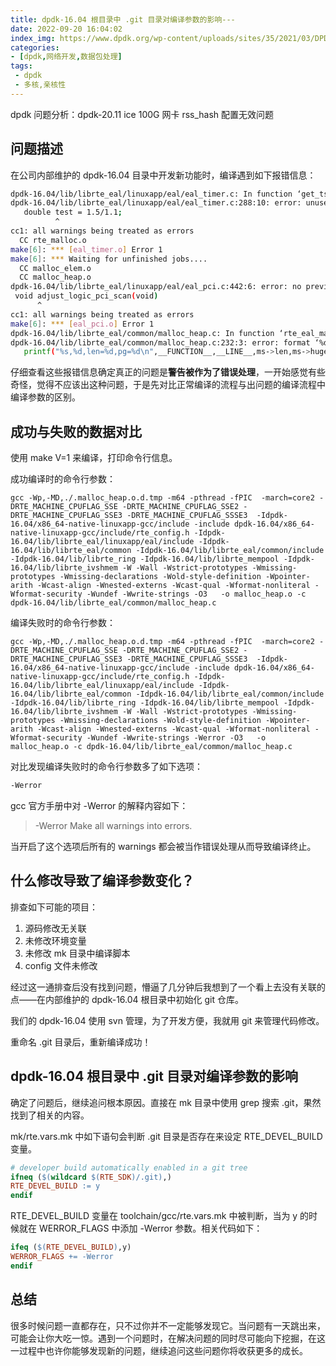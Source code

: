 ```yaml
---
title: dpdk-16.04 根目录中 .git 目录对编译参数的影响---
date: 2022-09-20 16:04:02
index_img: https://www.dpdk.org/wp-content/uploads/sites/35/2021/03/DPDK_logo-01-1.svg
categories:
- [dpdk,网络开发,数据包处理]
tags:
 - dpdk
 - 多核,亲核性
---
```


dpdk 问题分析：dpdk-20.11 ice 100G 网卡 rss_hash 配置无效问题
## 问题描述

在公司内部维护的 dpdk-16.04 目录中开发新功能时，编译遇到如下报错信息：

```bash
dpdk-16.04/lib/librte_eal/linuxapp/eal/eal_timer.c: In function ‘get_tsc_freq’:
dpdk-16.04/lib/librte_eal/linuxapp/eal/eal_timer.c:288:10: error: unused variable ‘test’ [-Werror=unused-variable]
   double test = 1.5/1.1;
          ^
cc1: all warnings being treated as errors
  CC rte_malloc.o
make[6]: *** [eal_timer.o] Error 1
make[6]: *** Waiting for unfinished jobs....
  CC malloc_elem.o
  CC malloc_heap.o
dpdk-16.04/lib/librte_eal/linuxapp/eal/eal_pci.c:442:6: error: no previous prototype for ‘adjust_logic_pci_scan’ [-Werror=missing-prototypes]
 void adjust_logic_pci_scan(void)
      ^
cc1: all warnings being treated as errors
make[6]: *** [eal_pci.o] Error 1
dpdk-16.04/lib/librte_eal/common/malloc_heap.c: In function ‘rte_eal_malloc_heap_init’:
dpdk-16.04/lib/librte_eal/common/malloc_heap.c:232:3: error: format ‘%d’ expects argument of type ‘int’, but argument 4 has type ‘size_t’ [-Werror=format=]
   printf("%s,%d,len=%d,pg=%d\n",__FUNCTION__,__LINE__,ms->len,ms->hugepage_sz);
```

仔细查看这些报错信息确定真正的问题是**警告被作为了错误处理**，一开始感觉有些奇怪，觉得不应该出这种问题，于是先对比正常编译的流程与出问题的编译流程中编译参数的区别。

## 成功与失败的数据对比

使用 make V=1 来编译，打印命令行信息。


成功编译时的命令行参数：
```
gcc -Wp,-MD,./.malloc_heap.o.d.tmp -m64 -pthread -fPIC  -march=core2 -DRTE_MACHINE_CPUFLAG_SSE -DRTE_MACHINE_CPUFLAG_SSE2 -DRTE_MACHINE_CPUFLAG_SSE3 -DRTE_MACHINE_CPUFLAG_SSSE3  -Idpdk-16.04/x86_64-native-linuxapp-gcc/include -include dpdk-16.04/x86_64-native-linuxapp-gcc/include/rte_config.h -Idpdk-16.04/lib/librte_eal/linuxapp/eal/include -Idpdk-16.04/lib/librte_eal/common -Idpdk-16.04/lib/librte_eal/common/include -Idpdk-16.04/lib/librte_ring -Idpdk-16.04/lib/librte_mempool -Idpdk-16.04/lib/librte_ivshmem -W -Wall -Wstrict-prototypes -Wmissing-prototypes -Wmissing-declarations -Wold-style-definition -Wpointer-arith -Wcast-align -Wnested-externs -Wcast-qual -Wformat-nonliteral -Wformat-security -Wundef -Wwrite-strings -O3   -o malloc_heap.o -c dpdk-16.04/lib/librte_eal/common/malloc_heap.c
```

编译失败时的命令行参数：

```
gcc -Wp,-MD,./.malloc_heap.o.d.tmp -m64 -pthread -fPIC  -march=core2 -DRTE_MACHINE_CPUFLAG_SSE -DRTE_MACHINE_CPUFLAG_SSE2 -DRTE_MACHINE_CPUFLAG_SSE3 -DRTE_MACHINE_CPUFLAG_SSSE3  -Idpdk-16.04/x86_64-native-linuxapp-gcc/include -include dpdk-16.04/x86_64-native-linuxapp-gcc/include/rte_config.h -Idpdk-16.04/lib/librte_eal/linuxapp/eal/include -Idpdk-16.04/lib/librte_eal/common -Idpdk-16.04/lib/librte_eal/common/include -Idpdk-16.04/lib/librte_ring -Idpdk-16.04/lib/librte_mempool -Idpdk-16.04/lib/librte_ivshmem -W -Wall -Wstrict-prototypes -Wmissing-prototypes -Wmissing-declarations -Wold-style-definition -Wpointer-arith -Wcast-align -Wnested-externs -Wcast-qual -Wformat-nonliteral -Wformat-security -Wundef -Wwrite-strings -Werror -O3   -o malloc_heap.o -c dpdk-16.04/lib/librte_eal/common/malloc_heap.c
```

对比发现编译失败时的命令行参数多了如下选项：

```bash
-Werror
```

gcc 官方手册中对 -Werror 的解释内容如下：

>-Werror Make all warnings into errors.

当开启了这个选项后所有的 warnings 都会被当作错误处理从而导致编译终止。

## 什么修改导致了编译参数变化？

排查如下可能的项目：

1. 源码修改无关联
2. 未修改环境变量
3. 未修改 mk 目录中编译脚本
4. config 文件未修改

经过这一通排查后没有找到问题，懵逼了几分钟后我想到了一个看上去没有关联的点——在内部维护的 dpdk-16.04 根目录中初始化 git 仓库。

我们的 dpdk-16.04 使用 svn 管理，为了开发方便，我就用 git 来管理代码修改。

重命名 .git 目录后，重新编译成功！


## dpdk-16.04 根目录中 .git 目录对编译参数的影响

确定了问题后，继续追问根本原因。直接在 mk 目录中使用 grep 搜索 .git，果然找到了相关的内容。

mk/rte.vars.mk 中如下语句会判断 .git 目录是否存在来设定 RTE_DEVEL_BUILD 变量。

```Makefile
# developer build automatically enabled in a git tree
ifneq ($(wildcard $(RTE_SDK)/.git),)
RTE_DEVEL_BUILD := y
endif
```

RTE_DEVEL_BUILD 变量在 toolchain/gcc/rte.vars.mk 中被判断，当为 y 的时候就在 WERROR_FLAGS 中添加 -Werror 参数。相关代码如下：


```Makefile
ifeq ($(RTE_DEVEL_BUILD),y)
WERROR_FLAGS += -Werror
endif
```

## 总结

很多时候问题一直都存在，只不过你并不一定能够发现它。当问题有一天跳出来，可能会让你大吃一惊。遇到一个问题时，在解决问题的同时尽可能向下挖掘，在这一过程中也许你能够发现新的问题，继续追问这些问题你将收获更多的成长。
